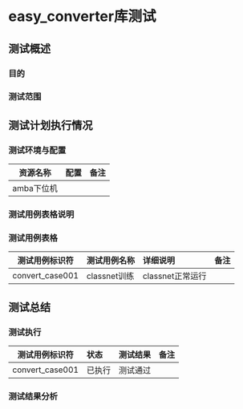 easy_converter库测试
==================

## 测试概述

### 目的

### 测试范围

## 测试计划执行情况

### 测试环境与配置

| 资源名称 | 配置 | 备注 |
| :------: | :------ | :------ | 
| amba下位机 |  | |

### 测试用例表格说明

### 测试用例表格

| 测试用例标识符 | 测试用例名称 | 详细说明 | 备注 |
| :------: | :------ | :------ |  :------ | 
| convert_case001 | classnet训练 | classnet正常运行 | |

## 测试总结

### 测试执行

| 测试用例标识符 | 状态 | 测试结果 | 备注 |
| :------: | :------ | :------ |  :------ | 
| convert_case001 | 已执行 | 测试通过 | |

### 测试结果分析